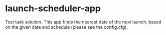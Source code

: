 # launch-scheduler-app
Test task solution. This app finds the nearest date of the next launch, based on the given date and schedule (please see the config.cfg).
